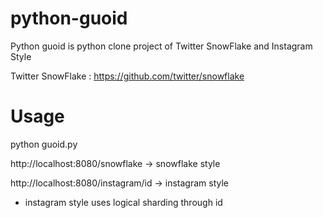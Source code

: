 python-guoid
============

Python guoid is python clone project of Twitter SnowFlake and Instagram Style

Twitter SnowFlake : https://github.com/twitter/snowflake

Usage
============================================================================
python guoid.py

http://localhost:8080/snowflake -> snowflake style

http://localhost:8080/instagram/id -> instagram style
* instagram style uses logical sharding through id
